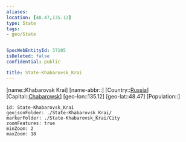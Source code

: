 ```yaml
---
aliases: 
location: [48.47,135.12]
type: State
tags:
- geo/State


SpocWebEntityId: 37105
isDeleted: false
confidential: public

title: State-Khabarovsk_Krai
---
```

[name::Khabarovsk Krai]
[name-abbr::]
[Country::[Russia](geo/Continent/Europe/Russia.md)]
[Capital::[Chabarowsk](geo/Continent/Europe/Russia/City/Chabarowsk.md)]
[geo-lon::135.12]
[geo-lat::48.47]
[Population::]



```leaflet
id: State-Khabarovsk_Krai
geojsonFolder: ./State-Khabarovsk_Krai/
markerFolder: ./State-Khabarovsk_Krai/City
zoomFeatures: true 
minZoom: 2 
maxZoom: 18
```


